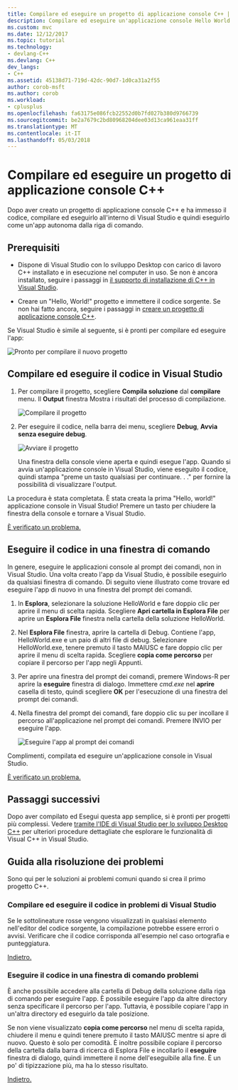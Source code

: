 ```yaml
---
title: Compilare ed eseguire un progetto di applicazione console C++ | Documenti Microsoft
description: Compilare ed eseguire un'applicazione console Hello World in Visual C++
ms.custom: mvc
ms.date: 12/12/2017
ms.topic: tutorial
ms.technology:
- devlang-C++
ms.devlang: C++
dev_langs:
- C++
ms.assetid: 45138d71-719d-42dc-90d7-1d0ca31a2f55
author: corob-msft
ms.author: corob
ms.workload:
- cplusplus
ms.openlocfilehash: fa63175e086fcb22552d0b7fd027b380d9766739
ms.sourcegitcommit: be2a7679c2bd80968204dee03d13ca961eaa31ff
ms.translationtype: MT
ms.contentlocale: it-IT
ms.lasthandoff: 05/03/2018
---
```

# <a name="build-and-run-a-c-console-app-project"></a>Compilare ed eseguire un progetto di applicazione console C++

Dopo aver creato un progetto di applicazione console C++ e ha immesso il codice, compilare ed eseguirlo all'interno di Visual Studio e quindi eseguirlo come un'app autonoma dalla riga di comando.

## <a name="prerequisites"></a>Prerequisiti

- Dispone di Visual Studio con lo sviluppo Desktop con carico di lavoro C++ installato e in esecuzione nel computer in uso. Se non è ancora installato, seguire i passaggi in [il supporto di installazione di C++ in Visual Studio](../build/vscpp-step-0-installation.md).

- Creare un "Hello, World!" progetto e immettere il codice sorgente. Se non hai fatto ancora, seguire i passaggi in [creare un progetto di applicazione console C++](../build/vscpp-step-1-create.md).

Se Visual Studio è simile al seguente, si è pronti per compilare ed eseguire l'app:

   ![Pronto per compilare il nuovo progetto](../build/media/vscpp-ready-to-build.png "pronti a compilare il nuovo progetto")

## <a name="build-and-run-your-code-in-visual-studio"></a>Compilare ed eseguire il codice in Visual Studio

1. Per compilare il progetto, scegliere **Compila soluzione** dal **compilare** menu. Il **Output** finestra Mostra i risultati del processo di compilazione.

   ![Compilare il progetto](../build/media/vscpp-build-solution.gif "compilare il progetto")

1. Per eseguire il codice, nella barra dei menu, scegliere **Debug**, **Avvia senza eseguire debug**.

   ![Avviare il progetto](../build/media/vscpp-start-without-debugging.gif "avviare il progetto")

    Una finestra della console viene aperta e quindi esegue l'app. Quando si avvia un'applicazione console in Visual Studio, viene eseguito il codice, quindi stampa "preme un tasto qualsiasi per continuare. . ." per fornire la possibilità di visualizzare l'output.

La procedura è stata completata. È stata creata la prima "Hello, world!" applicazione console in Visual Studio! Premere un tasto per chiudere la finestra della console e tornare a Visual Studio.

[È verificato un problema.](#build-and-run-your-code-in-visual-studio-issues)

## <a name="run-your-code-in-a-command-window"></a>Eseguire il codice in una finestra di comando

In genere, eseguire le applicazioni console al prompt dei comandi, non in Visual Studio. Una volta creato l'app da Visual Studio, è possibile eseguirlo da qualsiasi finestra di comando. Di seguito viene illustrato come trovare ed eseguire l'app di nuovo in una finestra del prompt dei comandi.

1. In **Esplora**, selezionare la soluzione HelloWorld e fare doppio clic per aprire il menu di scelta rapida. Scegliere **Apri cartella in Esplora File** per aprire un **Esplora File** finestra nella cartella della soluzione HelloWorld.

1. Nel **Esplora File** finestra, aprire la cartella di Debug. Contiene l'app, HelloWorld.exe e un paio di altri file di debug. Selezionare HelloWorld.exe, tenere premuto il tasto MAIUSC e fare doppio clic per aprire il menu di scelta rapida. Scegliere **copia come percorso** per copiare il percorso per l'app negli Appunti.

1. Per aprire una finestra del prompt dei comandi, premere Windows-R per aprire la **eseguire** finestra di dialogo. Immettere *cmd.exe* nel **aprire** casella di testo, quindi scegliere **OK** per l'esecuzione di una finestra del prompt dei comandi.

1. Nella finestra del prompt dei comandi, fare doppio clic su per incollare il percorso all'applicazione nel prompt dei comandi. Premere INVIO per eseguire l'app.

   ![Eseguire l'app al prompt dei comandi](../build/media/vscpp-run-in-cmd.gif "eseguire l'app al prompt dei comandi")

Complimenti, compilata ed eseguire un'applicazione console in Visual Studio.

[È verificato un problema.](#run-your-code-in-a-command-window-issues)

## <a name="next-steps"></a>Passaggi successivi

Dopo aver compilato ed Esegui questa app semplice, si è pronti per progetti più complessi. Vedere [tramite l'IDE di Visual Studio per lo sviluppo Desktop C++](../ide/using-the-visual-studio-ide-for-cpp-desktop-development.md) per ulteriori procedure dettagliate che esplorare le funzionalità di Visual C++ in Visual Studio.

## <a name="troubleshooting-guide"></a>Guida alla risoluzione dei problemi

Sono qui per le soluzioni ai problemi comuni quando si crea il primo progetto C++.

### <a name="build-and-run-your-code-in-visual-studio-issues"></a>Compilare ed eseguire il codice in problemi di Visual Studio

Se le sottolineature rosse vengono visualizzati in qualsiasi elemento nell'editor del codice sorgente, la compilazione potrebbe essere errori o avvisi. Verificare che il codice corrisponda all'esempio nel caso ortografia e punteggiatura.

[Indietro.](#build-and-run-your-code-in-visual-studio)

### <a name="run-your-code-in-a-command-window-issues"></a>Eseguire il codice in una finestra di comando problemi

È anche possibile accedere alla cartella di Debug della soluzione dalla riga di comando per eseguire l'app. È possibile eseguire l'app da altre directory senza specificare il percorso per l'app. Tuttavia, è possibile copiare l'app in un'altra directory ed eseguirlo da tale posizione.

Se non viene visualizzato **copia come percorso** nel menu di scelta rapida, chiudere il menu e quindi tenere premuto il tasto MAIUSC mentre si apre di nuovo. Questo è solo per comodità. È inoltre possibile copiare il percorso della cartella dalla barra di ricerca di Esplora File e incollarlo il **eseguire** finestra di dialogo, quindi immettere il nome dell'eseguibile alla fine. È un po' di tipizzazione più, ma ha lo stesso risultato.

[Indietro.](#run-your-code-in-a-command-window)


<iframe src="" height="0" width="0" frameborder="0" name="frameTarget" />
